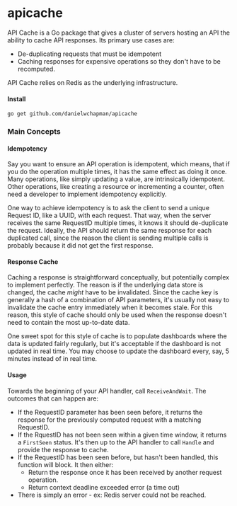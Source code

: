 # apicache

API Cache is a Go package that gives a cluster of servers hosting an API the ability to cache API responses. Its primary use cases are:
* De-duplicating requests that must be idempotent
* Caching responses for expensive operations so they don't have to be recomputed.

API Cache relies on Redis as the underlying infrastructure.

#### Install
```
go get github.com/danielwchapman/apicache
```

### Main Concepts

#### Idempotency
Say you want to ensure an API operation is idempotent, which means, that if you do the operation multiple times, it has the same effect as doing it once. Many operations, like simply updating a value, are intrinsically idempotent. Other operations, like creating a resource or incrementing a counter, often need a developer to implement idempotency explicitly.

One way to achieve idempotency is to ask the client to send a unique Request ID, like a UUID, with each request. That way, when the server receives the same RequestID multiple times, it knows it should de-duplicate the request. Ideally, the API should return the same response for each duplicated call, since the reason the client is sending multiple calls is probably because it did not get the first response.

#### Response Cache
Caching a response is straightforward conceptually, but potentially complex to implement perfectly. The reason is if the underlying data store is changed, the cache *might* have to be invalidated. Since the cache key is generally a hash of a combination of API parameters, it's usually not easy to invalidate the cache entry immediately when it becomes stale. For this reason, this style of cache should only be used when the response doesn't need to contain the most up-to-date data.

One sweet spot for this style of cache is to populate dashboards where the data is updated fairly regularly, but it's acceptable if the dashboard is not updated in real time. You may choose to update the dashboard every, say, 5 minutes instead of in real time.

#### Usage

Towards the beginning of your API handler, call `ReceiveAndWait`. The outcomes that can happen are:
* If the RequestID parameter has been seen before, it returns the response for the previously computed request with a matching RequestID.
* If the RquestID has not been seen within a given time window, it returns a `FirstSeen` status. It's then up to the API handler to call `Handle` and provide the response to cache.
* If the RequestID has been seen before, but hasn't been handled, this function will block. It then either:
  * Return the response once it has been received by another request operation.
  * Return context deadline exceeded error (a time out)
* There is simply an error - ex: Redis server could not be reached.
    
